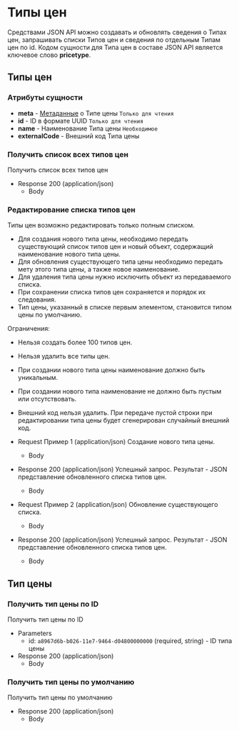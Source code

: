 <!-- include(metadata.apib) -->

# Типы цен

Средствами JSON API можно создавать и обновлять сведения о Типах цен, запрашивать списки Типов цен и сведения по отдельным Типам цен по id.
Кодом сущности для Типа цен в составе JSON API является ключевое слово **pricetype**. 

## Типы цен 
### Атрибуты сущности
+ **meta** - [Метаданные](/api/remap/1.2/doc/index.html#header-метаданные) о Типе цены `Только для чтения`
+ **id** - ID в формате UUID `Только для чтения`
+ **name** - Наименование Типа цены `Необходимое`
+ **externalCode** - Внешний код Типа цены

### Получить список всех типов цен 
Получить список всех типов цен
+ Response 200 (application/json)
  + Body
        <!-- include(body/pricetype/get_all.json) -->
        
### Редактирование списка типов цен 

Типы цен возможно редактировать только полным списком.

+ Для создания нового типа цены, необходимо передать существующий список типов цен и новый объект, 
содержащий наименование нового типа цены.
+ Для обновления существующего типа цены необходимо передать мету этого типа цены, а также новое наименование.
+ Для удаления типа цены нужно исключить объект из передаваемого списка.
+ При сохранении списка типов цен сохраняется и порядок их следования.
+ Тип цены, указанный в списке первым элементом, становится типом цены по умолчанию.

Ограничения:

+ Нельзя создать более 100 типов цен.
+ Нельзя удалить все типы цен.
+ При создании нового типа цены наименование должно быть уникальным.
+ При создании нового типа наименование не должно быть пустым или отсутствовать.
+ Внешний код нельзя удалить. При передаче пустой строки при редактировании типа цены будет сгенерирован случайный внешний код.

+ Request Пример 1 (application/json)
Создание нового типа цены. 
  + Body
        <!-- include(body/pricetype/create.json) -->

+ Response 200 (application/json)
Успешный запрос. Результат - JSON представление обновленного списка типов цен.
  + Body
        <!-- include(body/pricetype/get_all.json) -->

+ Request Пример 2 (application/json)
Обновление существующего списка.
  + Body
        <!-- include(body/pricetype/get_all.json) -->

+ Response 200 (application/json)
Успешный запрос. Результат - JSON представление обновленного списка типов цен.
  + Body
        <!-- include(body/pricetype/get_all.json) -->

## Тип цены 

### Получить тип цены по ID 
Получить тип цены по ID
+ Parameters
  + id: `a8967d6b-b026-11e7-9464-d04800000000` (required, string) - ID типа цены
+ Response 200 (application/json)
  + Body
        <!-- include(body/pricetype/get.json) -->

### Получить тип цены по умолчанию 
Получить тип цены по умолчанию
+ Response 200 (application/json)
  + Body
        <!-- include(body/pricetype/get.json) -->
